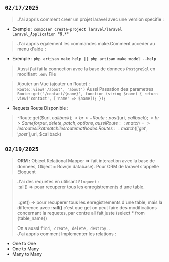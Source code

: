 ## **`02/17/2025`**
> J'ai appris comment creer un projet laravel avec une version specifie :
- Exemple : ``composer create-project laravel/laravel Laravel_Application "9.*" ``

> J'ai appris egalement les commandes make.Comment acceder au menu d'aide :
- Exemple : ``php artisan make help || php artisan make:model --help``

> Aussi j'ai fai la connection  avec la base de donnees ``PostgreSql`` en modifiant `.env` File

> Ajouter un Vue (ajouter un Route) : <br>
>``Route::view('/about', 'about')`` Aussi Passation des parametres ``Route::get('/contact/{name}', function (string $name) {
    return view('contact', ['name' => $name]);
});``
- Requets Route Disponible : 
> -Route:get($uri, $callback);<br>-Route:post($uri, $callback);<br>Same for put, delete, patch, options , aussi Route::match => les routes li katmatchi les route mathodes. Routes::match(['get', 'post'],$uri, $callback)

## **`02/19/2025`**
> **ORM :** Object Relational Mapper => fait interaction avec la base de donnees, Object = Row(in database). Pour ORM  de laravel s'appelle Eloquent <br>

> J'ai des requetes en utilisant `Eloquent` : 
> <br> ::all() => pour recuperer tous les enregistrements d'une table.
> 
> <br> ::get() => pour recuperer tous les enregistrements d'une table, mais la difference avec **::all()** c'est que get on peut faire des modifications concernant la requetes, par contre all fait juste (select * from {table_name})
>
> On a aussi ` find, create, delete, destroy ` .. <br> 
> J'ai appris comment Implementer les relations :
- One to One
- One to Many
- Many to Many

>

